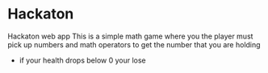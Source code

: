 # Hackaton
Hackaton web app
This is a simple math game where you the player must pick up numbers and math operators to get the number that you are holding
- if your health drops below 0 your lose
